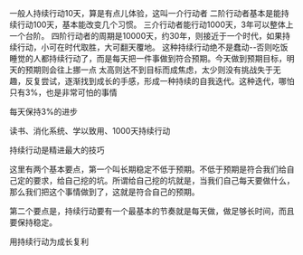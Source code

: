 
一般人持续行动10天，算是有点儿体验，这叫一介行动者
二阶行动者基本是能持续行动100天，基本能改变几个习惯。
三介行动者能行动1000天，3年可以整体上一个台阶。
四阶行动者的周期是10000天，约30年，则接近于一个时代，如果持续行动，小可在时代取胜，大可翻天覆地。
这种持续行动绝不是蠢动--否则吃饭睡觉的人都持续行动了，而是每天把一件事做到符合预期。今天做到预期目标，明天的预期则会往上挪一点
太高则达不到目标而成焦虑，太少则没有挑战失于无趣，反复尝试，逐渐找到成长的手感，形成一种持续的自我迭代。这种迭代，哪怕只有3%，也是非常可怕的事情

每天保持3%的进步

读书、消化系统、学以致用、1000天持续行动

持续行动是精进最大的技巧

这里有两个基本要点，第一个叫长期稳定不低于预期。不低于预期是符合我们给自己定的要求，给自己挖的坑。所谓给自己挖的坑就是，当我们自己每天要做什么，那么我们把这个事情做到了，这就是符合自己的预期。

第二个要点是，持续行动要有一个最基本的节奏就是每天做，做足够长时间，而且要保持稳定。

用持续行动为成长复利
